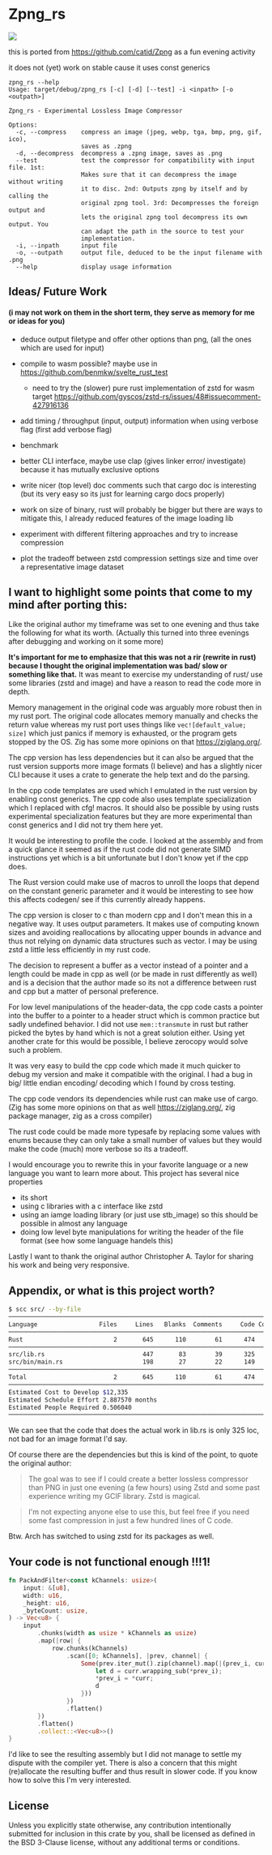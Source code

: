 # Zpng_rs

![](https://github.com/benmkw/zpng_rs/workflows/CI/badge.svg)

this is ported from https://github.com/catid/Zpng as a fun evening activity

it does not (yet) work on stable cause it uses const generics

```man
zpng_rs --help
Usage: target/debug/zpng_rs [-c] [-d] [--test] -i <inpath> [-o <outpath>]

Zpng_rs - Experimental Lossless Image Compressor

Options:
  -c, --compress    compress an image (jpeg, webp, tga, bmp, png, gif, ico),
                    saves as .zpng
  -d, --decompress  decompress a .zpng image, saves as .png
  --test            test the compressor for compatibility with input file. 1st:
                    Makes sure that it can decompress the image without writing
                    it to disc. 2nd: Outputs zpng by itself and by calling the
                    original zpng tool. 3rd: Decompresses the foreign output and
                    lets the original zpng tool decompress its own output. You
                    can adapt the path in the source to test your
                    implementation.
  -i, --inpath      input file
  -o, --outpath     output file, deduced to be the input filename with .png
  --help            display usage information

```

## Ideas/ Future Work
#### (i may not work on them in the short term, they serve as memory for me or ideas for you)
- deduce output filetype and offer other options than png, (all the ones which are used for input)
- compile to wasm possible? maybe use in https://github.com/benmkw/svelte_rust_test
    - need to try the (slower) pure rust implementation of zstd for wasm target https://github.com/gyscos/zstd-rs/issues/48#issuecomment-427916136
- add timing / throughput (input, output) information when using verbose flag (first add verbose flag)
- benchmark
- better CLI interface, maybe use clap (gives linker error/ investigate) because it has mutually exclusive options
- write nicer (top level) doc comments such that cargo doc is interesting (but its very easy so its just for learning cargo docs properly)
- work on size of binary, rust will probably be bigger but there are ways to mitigate this, I already reduced features of the image loading lib

- experiment with different filtering approaches and try to increase compression
- plot the tradeoff between zstd compression settings size and time over a representative image dataset

## I want to highlight some points that come to my mind after porting this:

Like the original author my timeframe was set to one evening and thus take the following for what its worth. (Actually this turned into three evenings after debugging and working on it some more)

**It's important for me to emphasize that this was not a rir (rewrite in rust) because I thought the original implementation was bad/ slow or something like that.**
It was meant to exercise my understanding of rust/ use some libraries (zstd and image) and have a reason to read the code more in depth.

Memory management in the original code was arguably more robust then in my rust port.
The original code allocates memory manually and checks the return value whereas my rust port uses things like `vec![default_value; size]` which just panics if memory is exhausted, or the program gets stopped by the OS.
Zig has some more opinions on that https://ziglang.org/.

The cpp version has less dependencies but it can also be argued that the rust version supports more image formats (I believe) and has a slightly nicer CLI because it uses a crate to generate the help text and do the parsing.

In the cpp code templates are used which I emulated in the rust version by enabling const generics. The cpp code also uses template specialization which I replaced with cfg! macros. It should also be possible by using rusts experimental specialization features but they are more experimental than const generics and I did not try them here yet.

It would be interesting to profile the code. I looked at the assembly and from a quick glance it seemed as if the rust code did not generate SIMD instructions yet which is a bit unfortunate but I don't know yet if the cpp does.

The Rust version could make use of macros to unroll the loops that depend on the constant generic parameter and it would be interesting to see how this affects codegen/ see if this currently already happens.

The cpp version is closer to c than modern cpp and I don't mean this in a negative way. It uses output parameters. It makes use of computing known sizes and avoiding reallocations by allocating upper bounds in advance and thus not relying on dynamic data structures such as vector. I may be using zstd a little less efficiently in my rust code.

The decision to represent a buffer as a vector instead of a pointer and a length could be made in cpp as well (or be made in rust differently as well) and is a decision that the author made so its not a difference between rust and cpp but a matter of personal preference.

For low level manipulations of the header-data, the cpp code casts a pointer into the buffer to a pointer to a header struct which is common practice but sadly undefined behavior. I did not use `mem::transmute` in rust but rather picked the bytes by hand which is not a great solution either. Using yet another crate for this would be possible, I believe zerocopy would solve such a problem.

It was very easy to build the cpp code which made it much quicker to debug my version and make it compatible with the original. I had a bug in big/ little endian encoding/ decoding which I found by cross testing.

The cpp code vendors its dependencies while rust can make use of cargo. (Zig has some more opinions on that as well https://ziglang.org/, zig package manager, zig as a cross compiler)

The rust code could be made more typesafe by replacing some values with enums because they can only take a small number of values but they would make the code (much) more verbose so its a tradeoff.

I would encourage you to rewrite this in your favorite language or a new language you want to learn more about.
This project has several nice properties

- its short
- using c libraries with a c interface like zstd
- using an iamge loading library (or just use stb_image) so this should be possible in almost any language
- doing low level byte manipulations for writing the header of the file format (see how some language handels this)


Lastly I want to thank the original author Christopher A. Taylor for sharing his work and being very responsive.

## Appendix, or what is this project worth?
```sh
$ scc src/ --by-file
───────────────────────────────────────────────────────────────────────────────
Language                 Files     Lines   Blanks  Comments     Code Complexity
───────────────────────────────────────────────────────────────────────────────
Rust                         2       645      110        61      474         36
───────────────────────────────────────────────────────────────────────────────
src/lib.rs                           447       83        39      325         27
src/bin/main.rs                      198       27        22      149          9
───────────────────────────────────────────────────────────────────────────────
Total                        2       645      110        61      474         36
───────────────────────────────────────────────────────────────────────────────
Estimated Cost to Develop $12,335
Estimated Schedule Effort 2.887570 months
Estimated People Required 0.506040
───────────────────────────────────────────────────────────────────────────────
```
We can see that the code that does the actual work in lib.rs is only 325 loc, not bad for an image format I'd say.

Of course there are the dependencies but this is kind of the point, to quote the original author:

> The goal was to see if I could create a better lossless compressor than PNG in just one evening (a few hours) using Zstd and some past experience writing my GCIF library. Zstd is magical.

> I'm not expecting anyone else to use this, but feel free if you need some fast compression in just a few hundred lines of C code.

Btw. Arch has switched to using zstd for its packages as well.

## Your code is not functional enough !!!1!

```rust
fn PackAndFilter<const kChannels: usize>(
    input: &[u8],
    width: u16,
    _height: u16,
    _byteCount: usize,
) -> Vec<u8> {
    input
        .chunks(width as usize * kChannels as usize)
        .map(|row| {
            row.chunks(kChannels)
                .scan([0; kChannels], |prev, channel| {
                    Some(prev.iter_mut().zip(channel).map(|(prev_i, curr)| {
                        let d = curr.wrapping_sub(*prev_i);
                        *prev_i = *curr;
                        d
                    }))
                })
                .flatten()
        })
        .flatten()
        .collect::<Vec<u8>>()
}
```
I'd like to see the resulting assembly but I did not manage to settle my dispute with the compiler yet. There is also a concern that this might (re)allocate the resulting buffer and thus result in slower code.
If you know how to solve this I'm very interested.

## License
Unless you explicitly state otherwise, any contribution intentionally submitted for inclusion in this crate by you, shall be licensed as defined in the BSD 3-Clause license, without any additional terms or conditions.
